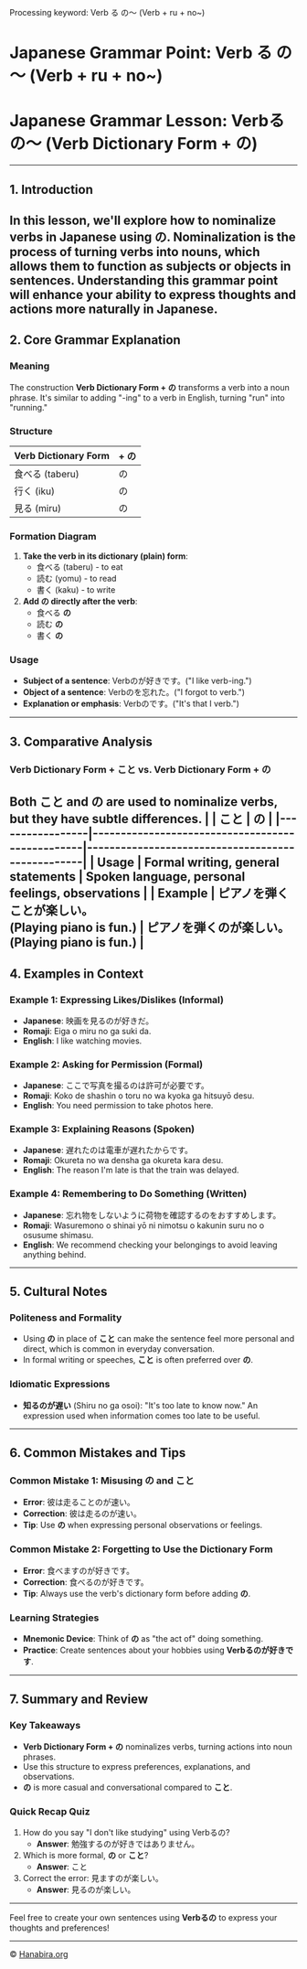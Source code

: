 Processing keyword: Verb る の～ (Verb + ru + no~)
# Japanese Grammar Point: Verb る の～ (Verb + ru + no~)
# Japanese Grammar Lesson: Verbるの～ (Verb Dictionary Form + の)

---
## 1. Introduction
In this lesson, we'll explore how to nominalize verbs in Japanese using **の**. Nominalization is the process of turning verbs into nouns, which allows them to function as subjects or objects in sentences. Understanding this grammar point will enhance your ability to express thoughts and actions more naturally in Japanese.
---
## 2. Core Grammar Explanation
### Meaning
The construction **Verb Dictionary Form + の** transforms a verb into a noun phrase. It's similar to adding "-ing" to a verb in English, turning "run" into "running."
### Structure
| Verb Dictionary Form | + の |
|----------------------|------|
| 食べる (taberu)       | の   |
| 行く (iku)            | の   |
| 見る (miru)           | の   |
### Formation Diagram
1. **Take the verb in its dictionary (plain) form**:
   - 食べる (taberu) - to eat
   - 読む (yomu) - to read
   - 書く (kaku) - to write
2. **Add の directly after the verb**:
   - 食べる **の**
   - 読む **の**
   - 書く **の**
### Usage
- **Subject of a sentence**: Verbのが好きです。("I like verb-ing.")
- **Object of a sentence**: Verbのを忘れた。("I forgot to verb.")
- **Explanation or emphasis**: Verbのです。("It's that I verb.")
---
## 3. Comparative Analysis
### Verb Dictionary Form + こと vs. Verb Dictionary Form + の
Both **こと** and **の** are used to nominalize verbs, but they have subtle differences.
|                 | **こと**                                         | **の**                                           |
|-----------------|-------------------------------------------------|--------------------------------------------------|
| **Usage**       | Formal writing, general statements              | Spoken language, personal feelings, observations |
| **Example**     | ピアノを弾くことが楽しい。<br>(Playing piano is fun.) | ピアノを弾くのが楽しい。<br>(Playing piano is fun.)   |
---
## 4. Examples in Context
### Example 1: Expressing Likes/Dislikes (Informal)
- **Japanese**: 映画を見るのが好きだ。
- **Romaji**: Eiga o miru no ga suki da.
- **English**: I like watching movies.
### Example 2: Asking for Permission (Formal)
- **Japanese**: ここで写真を撮るのは許可が必要です。
- **Romaji**: Koko de shashin o toru no wa kyoka ga hitsuyō desu.
- **English**: You need permission to take photos here.
### Example 3: Explaining Reasons (Spoken)
- **Japanese**: 遅れたのは電車が遅れたからです。
- **Romaji**: Okureta no wa densha ga okureta kara desu.
- **English**: The reason I'm late is that the train was delayed.
### Example 4: Remembering to Do Something (Written)
- **Japanese**: 忘れ物をしないように荷物を確認するのをおすすめします。
- **Romaji**: Wasuremono o shinai yō ni nimotsu o kakunin suru no o osusume shimasu.
- **English**: We recommend checking your belongings to avoid leaving anything behind.
---
## 5. Cultural Notes
### Politeness and Formality
- Using **の** in place of **こと** can make the sentence feel more personal and direct, which is common in everyday conversation.
- In formal writing or speeches, **こと** is often preferred over **の**.
### Idiomatic Expressions
- **知るのが遅い** (Shiru no ga osoi): "It's too late to know now." An expression used when information comes too late to be useful.
---
## 6. Common Mistakes and Tips
### Common Mistake 1: Misusing の and こと
- **Error**: 彼は走ることのが速い。
- **Correction**: 彼は走るのが速い。
- **Tip**: Use **の** when expressing personal observations or feelings.
### Common Mistake 2: Forgetting to Use the Dictionary Form
- **Error**: 食べますのが好きです。
- **Correction**: 食べるのが好きです。
- **Tip**: Always use the verb's dictionary form before adding **の**.
### Learning Strategies
- **Mnemonic Device**: Think of **の** as "the act of" doing something.
- **Practice**: Create sentences about your hobbies using **Verbるのが好きです**.
---
## 7. Summary and Review
### Key Takeaways
- **Verb Dictionary Form + の** nominalizes verbs, turning actions into noun phrases.
- Use this structure to express preferences, explanations, and observations.
- **の** is more casual and conversational compared to **こと**.
### Quick Recap Quiz
1. How do you say "I don't like studying" using Verbるの?
   - **Answer**: 勉強するのが好きではありません。
2. Which is more formal, **の** or **こと**?
   - **Answer**: こと
3. Correct the error: 見ますのが楽しい。
   - **Answer**: 見るのが楽しい。
---
Feel free to create your own sentences using **Verbるの** to express your thoughts and preferences!


---

© [Hanabira.org](https://hanabira.org)

